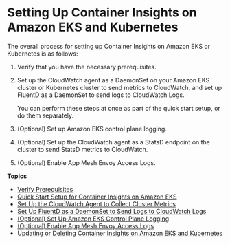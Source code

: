 # Setting Up Container Insights on Amazon EKS and Kubernetes<a name="deploy-container-insights-EKS"></a>

The overall process for setting up Container Insights on Amazon EKS or Kubernetes is as follows:

1. Verify that you have the necessary prerequisites\.

1. Set up the CloudWatch agent as a DaemonSet on your Amazon EKS cluster or Kubernetes cluster to send metrics to CloudWatch, and set up FluentD as a DaemonSet to send logs to CloudWatch Logs\.

   You can perform these steps at once as part of the quick start setup, or do them separately\.

1. \(Optional\) Set up Amazon EKS control plane logging\.

1. \(Optional\) Set up the CloudWatch agent as a StatsD endpoint on the cluster to send StatsD metrics to CloudWatch\.

1. \(Optional\) Enable App Mesh Envoy Access Logs\.

**Topics**
+ [Verify Prerequisites](Container-Insights-prerequisites.md)
+ [Quick Start Setup for Container Insights on Amazon EKS](Container-Insights-setup-EKS-quickstart.md)
+ [Set Up the CloudWatch Agent to Collect Cluster Metrics](Container-Insights-setup-metrics.md)
+ [Set Up FluentD as a DaemonSet to Send Logs to CloudWatch Logs](Container-Insights-setup-logs.md)
+ [\(Optional\) Set Up Amazon EKS Control Plane Logging](Container-Insights-setup-control-plane-logging.md)
+ [\(Optional\) Enable App Mesh Envoy Access Logs](ContainerInsights-Prometheus-Sample-Workloads-appmesh-envoy.md)
+ [Updating or Deleting Container Insights on Amazon EKS and Kubernetes](ContainerInsights-update-delete.md)